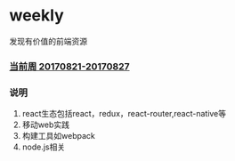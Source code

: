 # weekly
发现有价值的前端资源

### [当前周 20170821-20170827](https://github.com/ihtml5/weekly/blob/master/20170821-20170827.md)

### 说明

1. react生态包括react，redux，react-router,react-native等
2. 移动web实践
3. 构建工具如webpack
4. node.js相关



